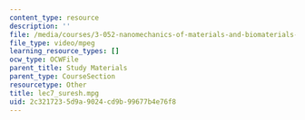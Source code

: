 ```yaml
---
content_type: resource
description: ''
file: /media/courses/3-052-nanomechanics-of-materials-and-biomaterials-spring-2007/2c3217235d9a9024cd9b99677b4e76f8_lec7_suresh.mpg
file_type: video/mpeg
learning_resource_types: []
ocw_type: OCWFile
parent_title: Study Materials
parent_type: CourseSection
resourcetype: Other
title: lec7_suresh.mpg
uid: 2c321723-5d9a-9024-cd9b-99677b4e76f8
---
```

